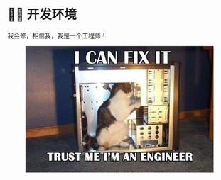 # 👨‍💻 开发环境

我会修，相信我，我是一个工程师！

<div align="left">

<figure><img src=".gitbook/assets/cat-fix-engineer.jpeg" alt=""><figcaption></figcaption></figure>

</div>
